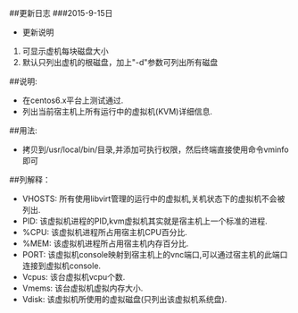 ##更新日志
###2015-9-15日
- 更新说明
1. 可显示虚机每块磁盘大小
2. 默认只列出虚机的根磁盘，加上"-d"参数可列出所有磁盘

##说明:
- 在centos6.x平台上测试通过.
- 列出当前宿主机上所有运行中的虚拟机(KVM)详细信息.

##用法:
- 拷贝到/usr/local/bin/目录,并添加可执行权限，然后终端直接使用命令vminfo即可

##列解释：
- VHOSTS: 所有使用libvirt管理的运行中的虚拟机,关机状态下的虚拟机不会被列出.
- PID: 该虚拟机进程的PID,kvm虚拟机其实就是宿主机上一个标准的进程.
- %CPU: 该虚拟机进程所占用宿主机CPU百分比.
- %MEM: 该虚拟机进程所占用宿主机内存百分比.
- PORT: 该虚拟机console映射到宿主机上的vnc端口,可以通过宿主机的此端口连接到虚拟机console.
- Vcpus: 该台虚拟机vcpu个数.
- Vmems: 该台虚拟机虚拟内存大小.
- Vdisk: 该虚拟机所使用的虚拟磁盘(只列出该虚拟机系统盘).

